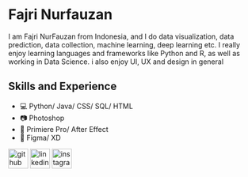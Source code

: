 # Fajri Nurfauzan
I am Fajri NurFauzan from Indonesia, and I do data visualization, data prediction, data collection, machine learning, deep learning etc. I really enjoy learning languages and frameworks like Python and R, as well as working in Data Science. i also enjoy UI, UX and design in general

## Skills and Experience 
- 💻 Python/ Java/ CSS/ SQL/ HTML
- 📷 Photoshop
- 🎥 Primiere Pro/ After Effect 
- 📱 Figma/ XD


[<img src='https://img.icons8.com/nolan/64/github.png' alt='github' height='40'>](https://github.com/fajrinurf)  [<img src='https://img.icons8.com/nolan/64/linkedin.png' alt='linkedin' height='40'>](https://www.linkedin.com/in/fajri-nurfauzan-a13090900/)  [<img src='https://img.icons8.com/nolan/64/instagram-new.png' alt='instagram' height='40'>](https://www.instagram.com/_lahkokfajri/)  


